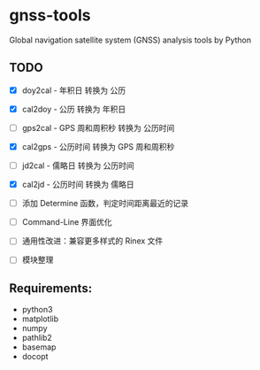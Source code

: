 # gnss-tools
Global navigation satellite system (GNSS) analysis tools by Python

## TODO
- [X] doy2cal - 年积日          转换为 公历
- [X] cal2doy - 公历            转换为 年积日
- [ ] gps2cal - GPS 周和周积秒  转换为 公历时间
- [X] cal2gps - 公历时间        转换为 GPS 周和周积秒
- [ ] jd2cal  - 儒略日          转换为 公历时间
- [X] cal2jd  - 公历时间        转换为 儒略日

- [ ] 添加 Determine 函数，判定时间距离最近的记录
- [ ] Command-Line 界面优化
- [ ] 通用性改进：兼容更多样式的 Rinex 文件
- [ ] 模块整理

## Requirements:
- python3
- matplotlib
- numpy
- pathlib2
- basemap
- docopt
